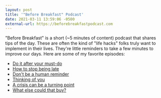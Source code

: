```yaml
---
layout: post
title: '"Before Breakfast" Podcast'
date: 2021-03-11 13:59:06 -0500
external-url: https://beforebreakfastpodcast.com
---
```


"Before Breakfast" is a short (~5 minutes of content) podcast that shares
tips of the day. These are often the kind of "life hacks" folks truly want
to implement in their lives. They're little reminders to take a few minutes
to improve our days. Here are some of my favorite episodes:

- [Do it after your must-do](https://overcast.fm/+Q-kAtHSkU)
- [How to stop being late](https://overcast.fm/+Q-kBSzMUI)
- [Don't be a human reminder](https://overcast.fm/+Q-kDxCEHw)
- [Thinking of you](https://overcast.fm/+Q-kCOXGRk)
- [A crisis can be a turning point](https://overcast.fm/+Q-kCtb-ak)
- [What else could that buy?](https://overcast.fm/+Q-kD0SLRQ)
